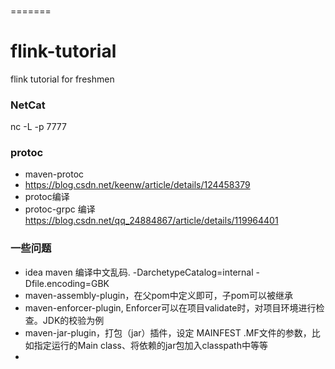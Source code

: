 ###
=======
# flink-tutorial
flink tutorial for freshmen

### NetCat
nc -L -p 7777


### protoc
* maven-protoc
* https://blog.csdn.net/keenw/article/details/124458379
* protoc编译
* protoc-grpc 编译 https://blog.csdn.net/qq_24884867/article/details/119964401

### 一些问题
* idea maven 编译中文乱码. -DarchetypeCatalog=internal -Dfile.encoding=GBK
* maven-assembly-plugin，在父pom中定义即可，子pom可以被继承
* maven-enforcer-plugin, Enforcer可以在项目validate时，对项目环境进行检查。JDK的校验为例
* maven-jar-plugin，打包（jar）插件，设定 MAINFEST .MF文件的参数，比如指定运行的Main class、将依赖的jar包加入classpath中等等
* 
